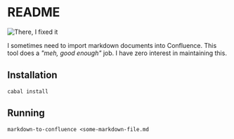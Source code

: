 # README

![There, I fixed it](http://i.imgur.com/58yvO07.jpg)

I sometimes need to import markdown documents into Confluence.  This tool does a
_"meh, good enough"_ job.  I have zero interest in maintaining this.

## Installation

    cabal install

## Running

    markdown-to-confluence <some-markdown-file.md

